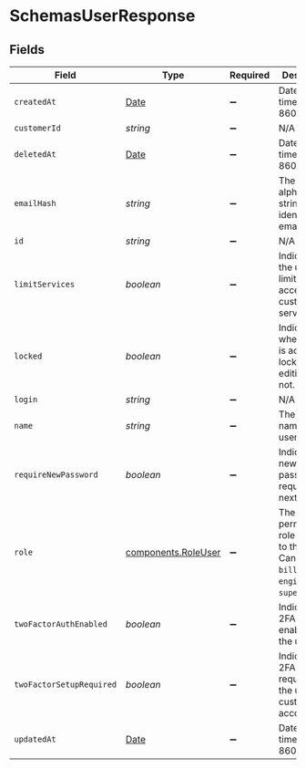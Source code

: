 # SchemasUserResponse


## Fields

| Field                                                                                            | Type                                                                                             | Required                                                                                         | Description                                                                                      | Example                                                                                          |
| ------------------------------------------------------------------------------------------------ | ------------------------------------------------------------------------------------------------ | ------------------------------------------------------------------------------------------------ | ------------------------------------------------------------------------------------------------ | ------------------------------------------------------------------------------------------------ |
| `createdAt`                                                                                      | [Date](https://developer.mozilla.org/en-US/docs/Web/JavaScript/Reference/Global_Objects/Date)    | :heavy_minus_sign:                                                                               | Date and time in ISO 8601 format.                                                                | 2020-04-09 18:14:30 +0000 UTC                                                                    |
| `customerId`                                                                                     | *string*                                                                                         | :heavy_minus_sign:                                                                               | N/A                                                                                              | x4xCwxxJxGCx123Rx5xTx                                                                            |
| `deletedAt`                                                                                      | [Date](https://developer.mozilla.org/en-US/docs/Web/JavaScript/Reference/Global_Objects/Date)    | :heavy_minus_sign:                                                                               | Date and time in ISO 8601 format.                                                                | 2020-04-09 18:14:30 +0000 UTC                                                                    |
| `emailHash`                                                                                      | *string*                                                                                         | :heavy_minus_sign:                                                                               | The alphanumeric string identifying a email login.                                               |                                                                                                  |
| `id`                                                                                             | *string*                                                                                         | :heavy_minus_sign:                                                                               | N/A                                                                                              | x9KzsrACXZv8tPwlEDsKb6                                                                           |
| `limitServices`                                                                                  | *boolean*                                                                                        | :heavy_minus_sign:                                                                               | Indicates that the user has limited access to the customer's services.                           |                                                                                                  |
| `locked`                                                                                         | *boolean*                                                                                        | :heavy_minus_sign:                                                                               | Indicates whether the is account is locked for editing or not.                                   |                                                                                                  |
| `login`                                                                                          | *string*                                                                                         | :heavy_minus_sign:                                                                               | N/A                                                                                              | krisowner@example.com                                                                            |
| `name`                                                                                           | *string*                                                                                         | :heavy_minus_sign:                                                                               | The real life name of the user.                                                                  |                                                                                                  |
| `requireNewPassword`                                                                             | *boolean*                                                                                        | :heavy_minus_sign:                                                                               | Indicates if a new password is required at next login.                                           |                                                                                                  |
| `role`                                                                                           | [components.RoleUser](../../../sdk/models/components/roleuser.md)                                | :heavy_minus_sign:                                                                               | The permissions role assigned to the user. Can be `user`, `billing`, `engineer`, or `superuser`. | user                                                                                             |
| `twoFactorAuthEnabled`                                                                           | *boolean*                                                                                        | :heavy_minus_sign:                                                                               | Indicates if 2FA is enabled on the user.                                                         |                                                                                                  |
| `twoFactorSetupRequired`                                                                         | *boolean*                                                                                        | :heavy_minus_sign:                                                                               | Indicates if 2FA is required by the user's customer account.                                     |                                                                                                  |
| `updatedAt`                                                                                      | [Date](https://developer.mozilla.org/en-US/docs/Web/JavaScript/Reference/Global_Objects/Date)    | :heavy_minus_sign:                                                                               | Date and time in ISO 8601 format.                                                                | 2020-04-09 18:14:30 +0000 UTC                                                                    |
